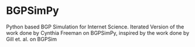 # BGPSimPy
Python based BGP Simulation for Internet Science. Iterated Version of the work done by Cynthia Freeman on BGPSimPy, inspired by the work done by Gill et. al. on BGPSim
